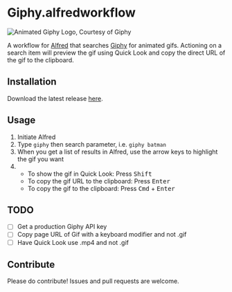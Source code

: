# Giphy.alfredworkflow

![Animated Giphy Logo, Courtesy of Giphy](README.gif)

A workflow for [Alfred][alfred] that searches [Giphy][giphy] for animated gifs.
Actioning on a search item will preview the gif using Quick Look and copy the
direct URL of the gif to the clipboard.

[alfred]: https://www.alfredapp.com/
[giphy]: https://giphy.com/

## Installation

Download the latest release [here][releases].

[releases]: https://github.com/kejadlen/giphy.alfredworkflow/releases

## Usage

1. Initiate Alfred
2. Type `giphy` then search parameter, i.e. `giphy batman`
3. When you get a list of results in Alfred, use the arrow keys to highlight the gif you want
4. * To show the gif in Quick Look: Press <kbd>Shift</kbd>
   * To copy the gif URL to the clipboard: Press <kbd>Enter</kbd>
   * To copy the gif to the clipboard: Press <kbd>Cmd</kbd> + <kbd>Enter</kbd>

## TODO

- [ ] Get a production Giphy API key
- [ ] Copy page URL of Gif with a keyboard modifier and not .gif
- [ ] Have Quick Look use .mp4 and not .gif

## Contribute

Please do contribute! Issues and pull requests are welcome.
